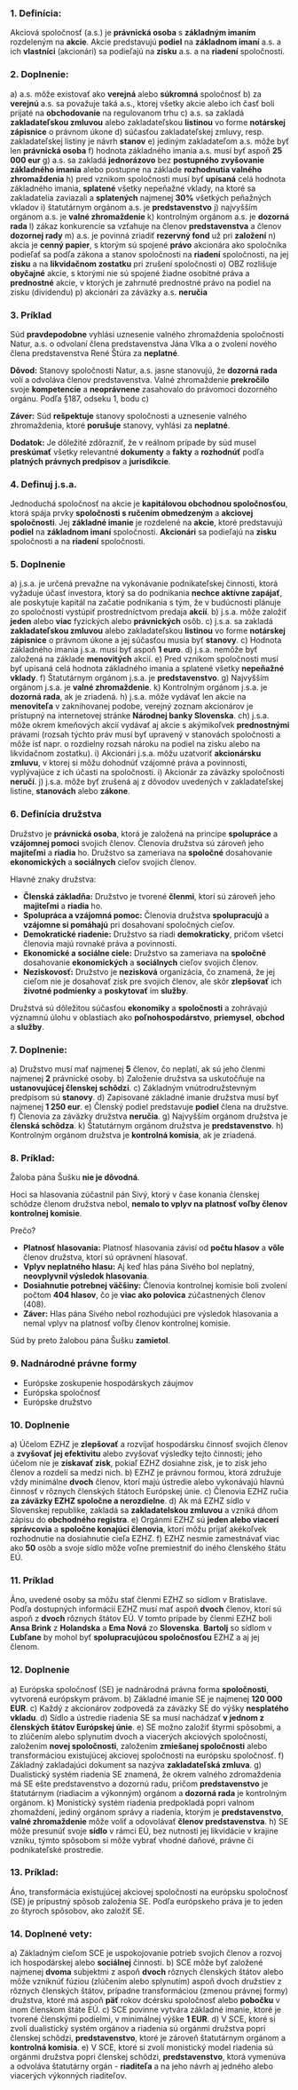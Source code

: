 ### 1. Definícia:
Akciová spoločnosť (a.s.) je **právnická osoba** s **základným imaním** rozdeleným na **akcie**. Akcie predstavujú **podiel** na **základnom imaní** a.s. a ich **vlastníci** (akcionári) sa podieľajú na **zisku** a.s. a na **riadení** spoločnosti.
### 2. Doplnenie:
a) a.s. môže existovať ako **verejná** alebo **súkromná** spoločnosť
b) za **verejnú** a.s. sa považuje taká a.s., ktorej všetky akcie alebo ich časť boli prijaté na **obchodovanie** na regulovanom trhu
c) a.s. sa zakladá **zakladateľskou zmluvou** alebo zakladateľskou **listinou** vo forme **notárskej zápisnice** o právnom úkone
d) súčasťou zakladateľskej zmluvy, resp. zakladateľskej listiny je návrh **stanov**
e) jediným zakladateľom a.s. môže byť len **právnická osoba**
f) hodnota základného imania a.s. musí byť aspoň **25 000 eur**
g) a.s. sa zakladá **jednorázovo** bez **postupného zvyšovanie základného imania** alebo postupne na základe **rozhodnutia valného zhromaždenia**
h) pred vznikom spoločnosti musí byť **upísaná** celá hodnota základného imania, **splatené** všetky nepeňažné vklady, na ktoré sa zakladatelia zaviazali a **splatených** najmenej **30%** všetkých peňažných vkladov
i) štatutárnym orgánom a.s. je **predstavenstvo**
j) najvyšším orgánom a.s. je **valné zhromaždenie**
k) kontrolným orgánom a.s. je **dozorná rada**
l) zákaz konkurencie sa vzťahuje na členov **predstavenstva** a členov **dozornej rady**
m) a.s. je povinná zriadiť **rezervný fond** už pri **založení**
n) akcia je **cenný papier**, s ktorým sú spojené **právo** akcionára ako spoločníka podieľať sa podľa zákona a stanov spoločnosti na **riadení** spoločnosti, na jej **zisku** a na **likvidačnom zostatku** pri zrušení spoločnosti
o) OBZ rozlišuje **obyčajné** akcie, s ktorými nie sú spojené žiadne osobitné práva a **prednostné** akcie, v ktorých je zahrnuté prednostné právo na podiel na zisku (dividendu)
p) akcionári za záväzky a.s. **neručia**
### 3. Príklad
Súd **pravdepodobne** vyhlási uznesenie valného zhromaždenia spoločnosti Natur, a.s. o odvolaní člena predstavenstva Jána Vlka a o zvolení nového člena predstavenstva René Štúra za **neplatné**.

**Dôvod:**
Stanovy spoločnosti Natur, a.s. jasne stanovujú, že **dozorná rada** volí a odvoláva členov predstavenstva. Valné zhromaždenie **prekročilo** svoje **kompetencie** a **neoprávnene** zasahovalo do právomoci dozorného orgánu. Podľa §187, odseku 1, bodu c)

**Záver:**
Súd **rešpektuje** stanovy spoločnosti a uznesenie valného zhromaždenia, ktoré **porušuje** stanovy, vyhlási za **neplatné**. 

**Dodatok:**
Je dôležité zdôrazniť, že v reálnom prípade by súd musel **preskúmať** všetky relevantné **dokumenty** a **fakty** a **rozhodnúť** podľa **platných právnych predpisov** a **jurisdikcie**. 
### 4. Definuj j.s.a.
Jednoduchá spoločnosť na akcie je **kapitálovou obchodnou spoločnosťou**, ktorá spája prvky **spoločnosti s ručením obmedzeným** a **akciovej spoločnosti**. Jej **základné imanie** je rozdelené na **akcie**, ktoré predstavujú **podiel** na **základnom imaní** spoločnosti. **Akcionári** sa podieľajú na **zisku** spoločnosti a na **riadení** spoločnosti. 
### 5. Doplnenie
a) j.s.a. je určená prevažne na vykonávanie podnikateľskej činnosti, ktorá vyžaduje účasť investora, ktorý sa do podnikania **nechce aktívne zapájať**, ale poskytuje kapitál na začatie podnikania s tým, že v budúcnosti plánuje zo spoločnosti vystúpiť prostredníctvom predaja **akcií**.
b) j.s.a. môže založiť **jeden** alebo **viac** fyzických alebo **právnických** osôb.
c) j.s.a. sa zakladá **zakladateľskou zmluvou** alebo zakladateľskou **listinou** vo forme **notárskej zápisnice** o právnom úkone a jej súčasťou musia byť **stanovy**.
c) Hodnota základného imania j.s.a. musí byť aspoň **1 euro**.
d) j.s.a. nemôže byť založená na základe **menovitých** akcií.
e) Pred vznikom spoločnosti musí byť upísaná celá hodnota základného imania a splatené všetky **nepeňažné vklady**.
f) Štatutárnym orgánom j.s.a. je **predstavenstvo**.
g) Najvyšším orgánom j.s.a. je **valné zhromaždenie**.
k) Kontrolným orgánom j.s.a. je **dozorná rada**, ak je zriadená.
h) j.s.a. môže vydávať len akcie na **menoviteľa** v zaknihovanej podobe, verejný zoznam akcionárov je prístupný na internetovej stránke **Národnej banky Slovenska**.
ch) j.s.a. môže okrem kmeňových akcií vydávať aj akcie s akýmikoľvek **prednostnými** právami (rozsah týchto práv musí byť upravený v stanovách spoločnosti a môže ísť napr. o rozdielny rozsah nároku na podiel na zisku alebo na likvidačnom zostatku).
i) Akcionári j.s.a. môžu uzatvoriť **akcionársku zmluvu**, v ktorej si môžu dohodnúť vzájomné práva a povinnosti, vyplývajúce z ich účasti na spoločnosti.
i) Akcionár za záväzky spoločnosti **neručí**.
j) j.s.a. môže byť zrušená aj z dôvodov uvedených v zakladateľskej listine, **stanovách** alebo **zákone**.
### 6. Definícia družstva
Družstvo je **právnická osoba**, ktorá je založená na princípe **spolupráce** a **vzájomnej pomoci** svojich členov. Členovia družstva sú zároveň jeho **majiteľmi** a **riadia** ho. Družstvo sa zameriava na **spoločné** dosahovanie **ekonomických** a **sociálnych** cieľov svojich členov. 

Hlavné znaky družstva:
* **Členská základňa:** Družstvo je tvorené **členmi**, ktorí sú zároveň jeho **majiteľmi** a **riadia** ho.
* **Spolupráca a vzájomná pomoc:** Členovia družstva **spolupracujú** a **vzájomne si pomáhajú** pri dosahovaní spoločných cieľov.
* **Demokratické riadenie:** Družstvo sa riadi **demokraticky**, pričom všetci členovia majú rovnaké práva a povinnosti.
* **Ekonomické a sociálne ciele:** Družstvo sa zameriava na **spoločné** dosahovanie **ekonomických** a **sociálnych** cieľov svojich členov.
* **Neziskovosť:** Družstvo je **nezisková** organizácia, čo znamená, že jej cieľom nie je dosahovať zisk pre svojich členov, ale skôr **zlepšovať** ich **životné podmienky** a **poskytovať** im **služby**.

Družstvá sú dôležitou súčasťou **ekonomiky** a **spoločnosti** a zohrávajú významnú úlohu v oblastiach ako **poľnohospodárstvo**, **priemysel**, **obchod** a **služby**. 
### 7. Doplnenie:
a) Družstvo musí mať najmenej **5** členov, čo neplatí, ak sú jeho členmi najmenej **2** právnické osoby.
b) Založenie družstva sa uskutočňuje na **ustanovujúcej členskej schôdzi**.
c) Základným vnútrodružstevným predpisom sú **stanovy**.
d) Zapisované základné imanie družstva musí byť najmenej **1 250 eur**.
e) Členský podiel predstavuje **podiel** člena na družstve.
f) Členovia za záväzky družstva **neručia**.
g) Najvyšším orgánom družstva je **členská schôdza**.
k) Štatutárnym orgánom družstva je **predstavenstvo**.
h) Kontrolným orgánom družstva je **kontrolná komisia**, ak je zriadená.

### 8. Príklad:
Žaloba pána Šušku **nie je dôvodná**. 

Hoci sa hlasovania zúčastnil pán Sivý, ktorý v čase konania členskej schôdze členom družstva nebol, **nemalo to vplyv na platnosť voľby členov kontrolnej komisie**. 

Prečo? 
* **Platnosť hlasovania:** Platnosť hlasovania závisí od **počtu hlasov** a **vôle** členov družstva, ktorí sú oprávnení hlasovať. 
* **Vplyv neplatného hlasu:** Aj keď hlas pána Sivého bol neplatný, **neovplyvnil výsledok hlasovania**. 
* **Dosiahnutie potrebnej väčšiny:** Členovia kontrolnej komisie boli zvolení počtom **404 hlasov**, čo je **viac ako polovica** zúčastnených členov (408). 
* **Záver:** Hlas pána Sivého nebol rozhodujúci pre výsledok hlasovania a nemal vplyv na platnosť voľby členov kontrolnej komisie. 

Súd by preto žalobou pána Šušku **zamietol**.
### 9. Nadnárodné právne formy
- Európske zoskupenie hospodárskych záujmov
- Európska spoločnosť
- Európske družstvo
### 10. Doplnenie
a) Účelom EZHZ je **zlepšovať** a rozvíjať hospodársku činnosť svojich členov a **zvyšovať jej efektivitu** alebo zvyšovať výsledky tejto činnosti; jeho účelom nie je **získavať zisk**, pokiaľ EZHZ dosiahne zisk, je to zisk jeho členov a rozdelí sa medzi nich.
b) EZHZ je právnou formou, ktorá združuje vždy minimálne **dvoch** členov, ktorí majú ústredie alebo vykonávajú hlavnú činnosť v rôznych členských štátoch Európskej únie.
c) Členovia EZHZ ručia **za záväzky EZHZ spoločne a nerozdielne**.
d) Ak má EZHZ sídlo v Slovenskej republike, zakladá sa **zakladatelskou zmluvou** a vzniká dňom zápisu do **obchodného registra**.
e) Orgánmi EZHZ sú **jeden alebo viacerí správcovia** a **spoločne konajúci členovia**, ktorí môžu prijať akékoľvek rozhodnutie na dosiahnutie cieľa EZHZ.
f) EZHZ nesmie zamestnávať viac ako **50** osôb a svoje sídlo môže voľne premiestniť do iného členského štátu EÚ. 
### 11. Príklad
Áno, uvedené osoby sa môžu stať členmi EZHZ so sídlom v Bratislave. Podľa dostupných informácií EZHZ musí mať aspoň **dvoch** členov, ktorí sú aspoň z **dvoch** rôznych štátov EÚ. V tomto prípade by členmi EZHZ boli **Ansa Brink** z **Holandska** a **Ema Nová** zo **Slovenska**. **Bartolj** so sídlom v **Ľubľane** by mohol byť **spolupracujúcou spoločnosťou** EZHZ a aj jej členom.
### 12. Doplnenie
a) Európska spoločnosť (SE) je nadnárodná právna forma **spoločnosti**, vytvorená európskym právom.
b) Základné imanie SE je najmenej **120 000 EUR**.
c) Každý z akcionárov zodpovedá za záväzky SE do výšky **nesplatého vkladu**.
d) Sídlo a ústredie riadenia SE sa musí nachádzať **v jednom z členských štátov Európskej únie**.
e) SE možno založiť štyrmi spôsobmi, a to zlúčením alebo splynutím dvoch a viacerých akciových spoločností, založením **novej spoločnosti**, založením **zmiešanej spoločnosti** alebo transformáciou existujúcej akciovej spoločnosti na európsku spoločnosť.
f) Základný zakladajúci dokument sa nazýva **zakladateľská zmluva**.
g) Dualistický systém riadenia SE znamená, že okrem valného zdromaždenia má SE ešte predstavenstvo a dozornú radu, pričom **predstavenstvo** je štatutárnym (riadiacim a výkonným) orgánom a **dozorná rada** je kontrolným orgánom.
k) Monistický systém riadenia predpokladá popri valnom zhomaždení, jediný orgánom správy a riadenia, ktorým je **predstavenstvo**, **valné zhromaždenie** môže voliť a odovolávať **členov predstavenstva**.
h) SE môže presunúť svoje **sídlo** v rámci EÚ, bez nutnosti jej likvidácie v krajine vzniku, týmto spôsobom si môže vybrať vhodné daňové, právne či podnikateľské prostredie.
### 13. Príklad:
Áno, transformácia existujúcej akciovej spoločnosti na európsku spoločnosť (SE) je prípustný spôsob založenia SE. Podľa európskeho práva je to jeden zo štyroch spôsobov, ako založiť SE. 
### 14. Doplnené vety:
a) Základným cieľom SCE je uspokojovanie potrieb svojich členov a rozvoj ich hospodárskej alebo **sociálnej** činnosti.
b) SCE môže byť založené najmenej **dvoma** subjektmi z aspoň **dvoch** rôznych členských štátov alebo môže vzniknúť fúziou (zlúčením alebo splynutím) aspoň dvoch družstiev z rôznych členských štátov, prípadne transformáciou (zmenou právnej formy) družstva, ktoré má aspoň **päť** rokov dcérsku spoločnosť alebo **pobočku** v inom členskom štáte EÚ.
c) SCE povinne vytvára základné imanie, ktoré je tvorené členskými podielmi, v minimálnej výške **1 EUR**.
d) V SCE, ktoré si zvolí dualistický systém orgánov a riadenia sú orgánmi družstva popri členskej schôdzi, **predstavenstvo**, ktoré je zároveň štatutárnym orgánom a **kontrolná komisia**.
e) V SCE, ktoré si zvolí monistický model riadenia sú orgánmi družstva popri členskej schôdzi, **predstavenstvo**, ktorá vymenúva a odvoláva štatutárny orgán - **riaditeľa** a na jeho návrh aj jedného alebo viacerých výkonných riaditeľov.